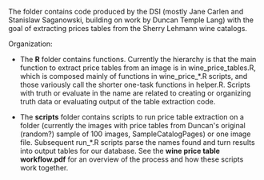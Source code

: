 The folder contains code produced by the DSI (mostly Jane Carlen and Stanislaw Saganowski, building on work by Duncan Temple Lang) with the goal of extracting prices tables from the Sherry Lehmann wine catalogs. 

Organization:

- The **R** folder contains functions. Currently the hierarchy is that the main function to extract price tables from an image is in wine_price_tables.R, which is composed mainly of functions in wine_price_\*.R scripts, and those variously call the shorter one-task functions in helper.R. Scripts with truth or evaluate in the name are related to creating or organizing truth data or evaluating output of the table extraction code. 

- The **scripts** folder contains scripts to run price table extraction on a folder (currently the images with price tables from Duncan's original (random?) sample of 100 images, SampleCatalogPages) or one image file. Subsequent run_\*.R scripts parse the names found and turn results into output tables for our database. See the **wine price table workflow.pdf** for an overview of the process and how these scripts work together.
 
